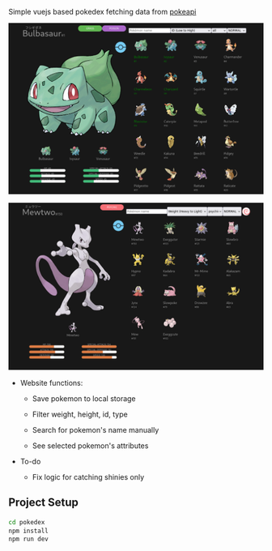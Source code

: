 Simple vuejs based pokedex fetching data from [pokeapi](https://pokeapi.co/)

![1](https://github.com/Pufikas/pokedex/blob/main/github/1.png)

![2](https://github.com/Pufikas/pokedex/blob/main/github/2.png)

- Website functions:
    
    - Save pokemon to local storage
    
    - Filter weight, height, id, type

    - Search for pokemon's name manually

    - See selected pokemon's attributes


- To-do

    - Fix logic for catching shinies only


## Project Setup

```sh
cd pokedex
npm install
npm run dev
```